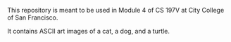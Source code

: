 This repository is meant to be used in Module 4 of CS 197V at City College of San Francisco.

It contains ASCII art images of a cat, a dog, and a turtle.


